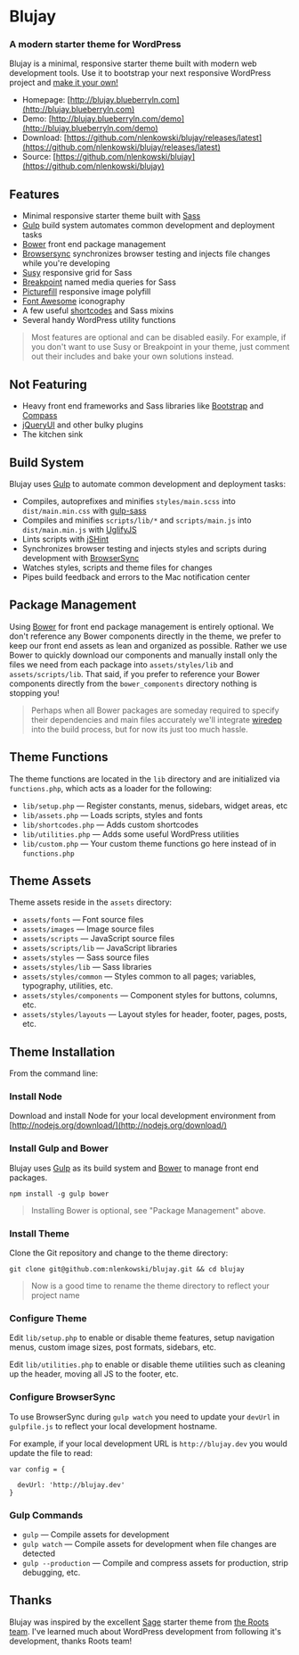 # Blujay
### A modern starter theme for WordPress

Blujay is a minimal, responsive starter theme built with modern web development tools. Use it to bootstrap your next responsive WordPress project and [make it your own!](https://github.com/nlenkowski/blujay/fork)

* Homepage: [http://blujay.blueberryln.com](http://blujay.blueberryln.com)
* Demo: [http://blujay.blueberryln.com/demo](http://blujay.blueberryln.com/demo)
* Download: [https://github.com/nlenkowski/blujay/releases/latest](https://github.com/nlenkowski/blujay/releases/latest)
* Source: [https://github.com/nlenkowski/blujay](https://github.com/nlenkowski/blujay)

## Features

* Minimal responsive starter theme built with [Sass](http://sass-lang.com/)
* [Gulp](http://gulpjs.com/) build system automates common development and deployment tasks
* [Bower](http://bower.io/) front end package management
* [Browsersync](browsersync.io) synchronizes browser testing and injects file changes while you're developing
* [Susy](http://susy.oddbird.net/) responsive grid for Sass
* [Breakpoint](http://breakpoint-sass.com/) named media queries for Sass
* [Picturefill](http://picturefill.com/) responsive image polyfill
* [Font Awesome](http://fortawesome.github.io/Font-Awesome/) iconography
* A few useful [shortcodes](http://blujay.blueberryln.com/demo/shortcodes) and Sass mixins
* Several handy WordPress utility functions

> Most features are optional and can be disabled easily. For example, if you don't want to use Susy or Breakpoint in your theme, just comment out their includes and bake your own solutions instead.

## Not Featuring

* Heavy front end frameworks and Sass libraries like [Bootstrap](http://getbootstrap.com/) and [Compass](http://compass-style.org/)
* [jQueryUI](http://jqueryui.com/) and other bulky plugins
* The kitchen sink

## Build System

Blujay uses [Gulp](http://gulpjs.com/) to automate common development and deployment tasks:

* Compiles, autoprefixes and minifies `styles/main.scss` into `dist/main.min.css` with [gulp-sass](https://www.npmjs.com/package/gulp-sass)
* Compiles and minifies `scripts/lib/*` and `scripts/main.js` into `dist/main.min.js` with [UglifyJS](https://github.com/gruntjs/grunt-contrib-uglify)
* Lints scripts with [jSHint](https://github.com/gruntjs/grunt-contrib-jshint)
* Synchronizes browser testing and injects styles and scripts during development with [BrowserSync](http://browsersync.io/)
* Watches styles, scripts and theme files for changes
* Pipes build feedback and errors to the Mac notification center

## Package Management

Using [Bower](http://bower.io/) for front end package management is entirely optional. We don't reference any Bower components directly in the theme, we prefer to keep our front end assets as lean and organized as possible. Rather we use Bower to quickly download our components and manually install only the files we need from each package into `assets/styles/lib` and `assets/scripts/lib`. That said, if you prefer to reference your Bower components directly from the `bower_components` directory nothing is stopping you!

> Perhaps when all Bower packages are someday required to specify their dependencies and main files accurately we'll integrate [wiredep](https://github.com/taptapship/wiredep) into the build process, but for now its just too much hassle.

## Theme Functions

The theme functions are located in the `lib` directory and are initialized via `functions.php`, which acts as a loader for the following:

* `lib/setup.php` — Register constants, menus, sidebars, widget areas, etc
* `lib/assets.php` — Loads scripts, styles and fonts
* `lib/shortcodes.php` — Adds custom shortcodes
* `lib/utilities.php` — Adds some useful WordPress utilities
* `lib/custom.php` — Your custom theme functions go here instead of in `functions.php`

## Theme Assets

Theme assets reside in the `assets` directory:

* `assets/fonts` — Font source files
* `assets/images` — Image source files
* `assets/scripts` — JavaScript source files
* `assets/scripts/lib` — JavaScript libraries
* `assets/styles` — Sass source files
* `assets/styles/lib` — Sass libraries
* `assets/styles/common` — Styles common to all pages; variables, typography, utilities, etc.
* `assets/styles/components` — Component styles for buttons, columns, etc.
* `assets/styles/layouts` — Layout styles for header, footer, pages, posts, etc.

## Theme Installation

From the command line:

### Install Node

Download and install Node for your local development environment from [http://nodejs.org/download/](http://nodejs.org/download/)

### Install Gulp and Bower

Blujay uses [Gulp](http://gulpjs.com/) as its build system and [Bower](http://bower.io/) to manage front end packages.

```
npm install -g gulp bower
```

> Installing Bower is optional, see "Package Management" above.

### Install Theme

Clone the Git repository and change to the theme directory:

```
git clone git@github.com:nlenkowski/blujay.git && cd blujay
```

> Now is a good time to rename the theme directory to reflect your project name

### Configure Theme

Edit `lib/setup.php` to enable or disable theme features, setup navigation menus, custom image sizes, post formats, sidebars, etc.

Edit `lib/utilities.php` to enable or disable theme utilities such as cleaning up the header, moving all JS to the footer, etc.

### Configure BrowserSync

To use BrowserSync during `gulp watch` you need to update your `devUrl` in `gulpfile.js` to reflect your local development hostname.

For example, if your local development URL is `http://blujay.dev` you would update the file to read:

```
var config = {

  devUrl: 'http://blujay.dev'
}
```

### Gulp Commands

* `gulp` — Compile assets for development
* `gulp watch` — Compile assets for development when file changes are detected
* `gulp --production` — Compile and compress assets for production, strip debugging, etc.

## Thanks

Blujay was inspired by the excellent [Sage](https://roots.io/sage/) starter theme from [the Roots team](https://roots.io/). I've learned much about WordPress development from following it's development, thanks Roots team!
